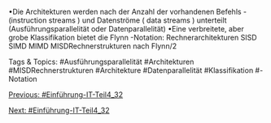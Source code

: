 •Die Architekturen werden nach der Anzahl der vorhandenen Befehls -(instruction streams ) und 
Datenströme ( data streams ) unterteilt (Ausführungsparallelität oder Datenparallelität)
•Eine verbreitete, aber grobe Klassifikation bietet die Flynn -Notation:
Rechnerarchitekturen
SISD SIMD MIMD MISDRechnerstrukturen nach Flynn/2

   Tags & Topics:
   #Ausführungsparallelität
   #Architekturen
   #MISDRechnerstrukturen
   #Architekture
   #Datenparallelität
   #Klassifikation
   #-Notation

[Previous: #Einführung-IT-Teil4_32](Einführung-IT-Teil4_32.md)

[Next: #Einführung-IT-Teil4_32](Einführung-IT-Teil4_32.md)